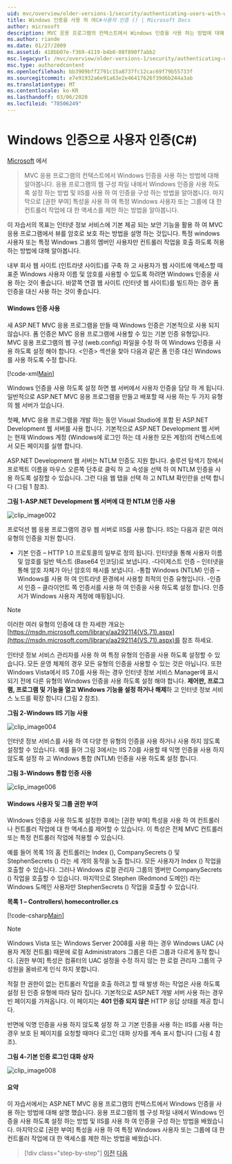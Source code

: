 ```yaml
---
uid: mvc/overview/older-versions-1/security/authenticating-users-with-windows-authentication-cs
title: Windows 인증을 사용 하 여C#사용자 인증 () | Microsoft Docs
author: microsoft
description: MVC 응용 프로그램의 컨텍스트에서 Windows 인증을 사용 하는 방법에 대해 알아봅니다. 응용 프로그램의 웹 공동에서 Windows 인증을 사용 하도록 설정 하는 방법에 대해 알아봅니다.
ms.author: riande
ms.date: 01/27/2009
ms.assetid: 418bb07e-f369-4119-b4b0-08f890f7abb2
msc.legacyurl: /mvc/overview/older-versions-1/security/authenticating-users-with-windows-authentication-cs
msc.type: authoredcontent
ms.openlocfilehash: bb3909bff2791c15a8737fc12cac69f79b55733f
ms.sourcegitcommit: e7e91932a6e91a63e2e46417626f39d6b244a3ab
ms.translationtype: MT
ms.contentlocale: ko-KR
ms.lasthandoff: 03/06/2020
ms.locfileid: "78506249"
---
```

# <a name="authenticating-users-with-windows-authentication-c"></a>Windows 인증으로 사용자 인증(C#)

[Microsoft](https://github.com/microsoft) 에서

> MVC 응용 프로그램의 컨텍스트에서 Windows 인증을 사용 하는 방법에 대해 알아봅니다. 응용 프로그램의 웹 구성 파일 내에서 Windows 인증을 사용 하도록 설정 하는 방법 및 IIS를 사용 하 여 인증을 구성 하는 방법을 알아봅니다. 마지막으로 [권한 부여] 특성을 사용 하 여 특정 Windows 사용자 또는 그룹에 대 한 컨트롤러 작업에 대 한 액세스를 제한 하는 방법을 알아봅니다.

이 자습서의 목표는 인터넷 정보 서비스에 기본 제공 되는 보안 기능을 활용 하 여 MVC 응용 프로그램에서 뷰를 암호로 보호 하는 방법을 설명 하는 것입니다. 특정 windows 사용자 또는 특정 Windows 그룹의 멤버인 사용자만 컨트롤러 작업을 호출 하도록 허용 하는 방법에 대해 알아봅니다.

내부 회사 웹 사이트 (인트라넷 사이트)를 구축 하 고 사용자가 웹 사이트에 액세스할 때 표준 Windows 사용자 이름 및 암호를 사용할 수 있도록 하려면 Windows 인증을 사용 하는 것이 좋습니다. 바깥쪽 연결 웹 사이트 (인터넷 웹 사이트)를 빌드하는 경우 폼 인증을 대신 사용 하는 것이 좋습니다.

#### <a name="enabling-windows-authentication"></a>Windows 인증 사용

새 ASP.NET MVC 응용 프로그램을 만들 때 Windows 인증은 기본적으로 사용 되지 않습니다. 폼 인증은 MVC 응용 프로그램에 사용할 수 있는 기본 인증 유형입니다. MVC 응용 프로그램의 웹 구성 (web.config) 파일을 수정 하 여 Windows 인증을 사용 하도록 설정 해야 합니다. &lt;인증&gt; 섹션을 찾아 다음과 같은 폼 인증 대신 Windows를 사용 하도록 수정 합니다.

[!code-xml[Main](authenticating-users-with-windows-authentication-cs/samples/sample1.xml)]

Windows 인증을 사용 하도록 설정 하면 웹 서버에서 사용자 인증을 담당 하 게 됩니다. 일반적으로 ASP.NET MVC 응용 프로그램을 만들고 배포할 때 사용 하는 두 가지 유형의 웹 서버가 있습니다.

첫째, MVC 응용 프로그램을 개발 하는 동안 Visual Studio에 포함 된 ASP.NET Development 웹 서버를 사용 합니다. 기본적으로 ASP.NET Development 웹 서버는 현재 Windows 계정 (Windows에 로그인 하는 데 사용한 모든 계정)의 컨텍스트에서 모든 페이지를 실행 합니다.

ASP.NET Development 웹 서버는 NTLM 인증도 지원 합니다. 솔루션 탐색기 창에서 프로젝트 이름을 마우스 오른쪽 단추로 클릭 하 고 속성을 선택 하 여 NTLM 인증을 사용 하도록 설정할 수 있습니다. 그런 다음 웹 탭을 선택 하 고 NTLM 확인란을 선택 합니다 (그림 1 참조).

**그림 1-ASP.NET Development 웹 서버에 대 한 NTLM 인증 사용**

![clip_image002](authenticating-users-with-windows-authentication-cs/_static/image1.jpg)

프로덕션 웹 응용 프로그램의 경우 웹 서버로 IIS를 사용 합니다. IIS는 다음과 같은 여러 유형의 인증을 지원 합니다.

- 기본 인증 – HTTP 1.0 프로토콜의 일부로 정의 됩니다. 인터넷을 통해 사용자 이름 및 암호를 일반 텍스트 (Base64 인코딩)로 보냅니다. -다이제스트 인증 – 인터넷을 통해 암호 자체가 아닌 암호의 해시를 보냅니다. -통합 Windows (NTLM) 인증 – Windows를 사용 하 여 인트라넷 환경에서 사용할 최적의 인증 유형입니다. -인증서 인증 – 클라이언트 쪽 인증서를 사용 하 여 인증을 사용 하도록 설정 합니다. 인증서가 Windows 사용자 계정에 매핑됩니다.

> [!NOTE] 
> 
> 이러한 여러 유형의 인증에 대 한 자세한 개요는 [https://msdn.microsoft.com/library/aa292114(VS.71).aspx](https://msdn.microsoft.com/library/aa292114(VS.71).aspx)를 참조 하세요.

인터넷 정보 서비스 관리자를 사용 하 여 특정 유형의 인증을 사용 하도록 설정할 수 있습니다. 모든 운영 체제의 경우 모든 유형의 인증을 사용할 수 있는 것은 아닙니다. 또한 Windows Vista에서 IIS 7.0를 사용 하는 경우 인터넷 정보 서비스 Manager에 표시 되기 전에 다른 유형의 Windows 인증을 사용 하도록 설정 해야 합니다. **제어판, 프로그램, 프로그램 및 기능을 열고 Windows 기능을 설정 하거나 해제**하 고 인터넷 정보 서비스 노드를 확장 합니다 (그림 2 참조).

**그림 2-Windows IIS 기능 사용**

![clip_image004](authenticating-users-with-windows-authentication-cs/_static/image2.jpg)

인터넷 정보 서비스를 사용 하 여 다양 한 유형의 인증을 사용 하거나 사용 하지 않도록 설정할 수 있습니다. 예를 들어 그림 3에서는 IIS 7.0를 사용할 때 익명 인증을 사용 하지 않도록 설정 하 고 Windows 통합 (NTLM) 인증을 사용 하도록 설정 합니다.

**그림 3-Windows 통합 인증 사용**

![clip_image006](authenticating-users-with-windows-authentication-cs/_static/image3.jpg)

#### <a name="authorizing-windows-users-and-groups"></a>Windows 사용자 및 그룹 권한 부여

Windows 인증을 사용 하도록 설정한 후에는 [권한 부여] 특성을 사용 하 여 컨트롤러나 컨트롤러 작업에 대 한 액세스를 제어할 수 있습니다. 이 특성은 전체 MVC 컨트롤러 또는 특정 컨트롤러 작업에 적용할 수 있습니다.

예를 들어 목록 1의 홈 컨트롤러는 Index (), CompanySecrets () 및 StephenSecrets () 라는 세 개의 동작을 노출 합니다. 모든 사용자가 Index () 작업을 호출할 수 있습니다. 그러나 Windows 로컬 관리자 그룹의 멤버만 CompanySecrets () 작업을 호출할 수 있습니다. 마지막으로 Stephen (Redmond 도메인) 라는 Windows 도메인 사용자만 StephenSecrets () 작업을 호출할 수 있습니다.

**목록 1 – Controllers\ homecontroller.cs**

[!code-csharp[Main](authenticating-users-with-windows-authentication-cs/samples/sample2.cs)]

> [!NOTE] 
> 
> Windows Vista 또는 Windows Server 2008를 사용 하는 경우 Windows UAC (사용자 계정 컨트롤) 때문에 로컬 Administrators 그룹은 다른 그룹과 다르게 동작 합니다. [권한 부여] 특성은 컴퓨터의 UAC 설정을 수정 하지 않는 한 로컬 관리자 그룹의 구성원을 올바르게 인식 하지 못합니다.

적절 한 권한이 없는 컨트롤러 작업을 호출 하려고 할 때 발생 하는 작업은 사용 하도록 설정 된 인증 유형에 따라 달라 집니다. 기본적으로 ASP.NET 개발 서버 사용 하는 경우 빈 페이지를 가져옵니다. 이 페이지는 **401 인증 되지 않은** HTTP 응답 상태를 제공 합니다.

반면에 익명 인증을 사용 하지 않도록 설정 하 고 기본 인증을 사용 하는 IIS를 사용 하는 경우 보호 된 페이지를 요청할 때마다 로그인 대화 상자를 계속 표시 합니다 (그림 4 참조).

**그림 4-기본 인증 로그인 대화 상자**

![clip_image008](authenticating-users-with-windows-authentication-cs/_static/image4.jpg)

#### <a name="summary"></a>요약

이 자습서에서는 ASP.NET MVC 응용 프로그램의 컨텍스트에서 Windows 인증을 사용 하는 방법에 대해 설명 했습니다. 응용 프로그램의 웹 구성 파일 내에서 Windows 인증을 사용 하도록 설정 하는 방법 및 IIS를 사용 하 여 인증을 구성 하는 방법을 배웠습니다. 마지막으로 [권한 부여] 특성을 사용 하 여 특정 Windows 사용자 또는 그룹에 대 한 컨트롤러 작업에 대 한 액세스를 제한 하는 방법을 배웠습니다.

> [!div class="step-by-step"]
> [이전](authenticating-users-with-forms-authentication-cs.md)
> [다음](preventing-javascript-injection-attacks-cs.md)
